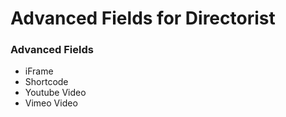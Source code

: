 # Advanced Fields for Directorist

### Advanced Fields

- iFrame
- Shortcode
- Youtube Video
- Vimeo Video
